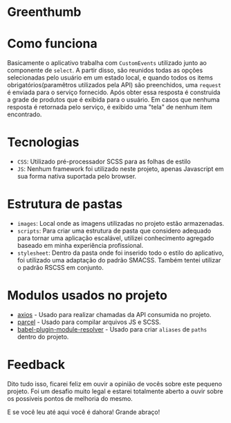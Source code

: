 # Greenthumb

# Como funciona

Basicamente o aplicativo trabalha com `CustomEvents` utilizado junto ao componente de `select`.
A partir disso, são reunidos todas as opções selecionadas pelo usuário em um estado local, e quando
todos os items obrigatórios(paramêtros utilizados pela API) são preenchidos, uma `request` é enviada
para o serviço fornecido. Após obter essa resposta é construida a grade de produtos que é exibida para o usuário.
Em casos que nenhuma resposta é retornada pelo serviço, é exibido uma "tela" de nenhum item encontrado.

# Tecnologias

- `CSS`: Utilizado pré-processador SCSS para as folhas de estilo
- `JS`: Nenhum framework foi utilizado neste projeto, apenas Javascript em sua forma nativa suportada pelo browser.

# Estrutura de pastas

- `images`: Local onde as imagens utilizadas no projeto estão armazenadas.
- `scripts`: Para criar uma estrutura de pasta que considero adequado para tornar uma aplicação escalável, utilizei conhecimento agregado baseado em minha experiência profissional.
- `stylesheet`: Dentro da pasta onde foi inserido todo o estilo do aplicativo, foi utilizado uma adaptação do padrão SMACSS. Também tentei utilizar o padrão RSCSS em conjunto.

# Modulos usados no projeto

- [axios](https://github.com/axios/axios) - Usado para realizar chamadas da API consumida no projeto.
- [parcel](https://github.com/parcel-bundler/parcel) - Usado para compilar arquivos JS e SCSS.
- [babel-plugin-module-resolver](https://github.com/tleunen/babel-plugin-module-resolver) - Usado para criar `aliases` de `paths` dentro do projeto.

# Feedback

Dito tudo isso, ficarei feliz em ouvir a opinião de vocês sobre este pequeno projeto. Foi um desafio muito legal
e estarei totalmente aberto a ouvir sobre os possiveis pontos de melhoria do mesmo.

E se você leu até aqui você é dahora!
Grande abraço!
